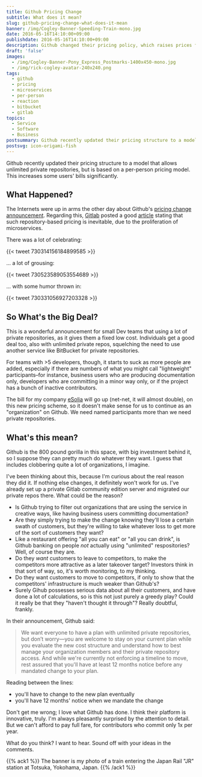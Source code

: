 ```yaml
---
title: Github Pricing Change
subtitle: What does it mean? 
slug: github-pricing-change-what-does-it-mean 
banner: /img/Cogley-Banner-Speeding-Train-mono.jpg  
date: 2016-05-16T14:10:00+09:00
publishdate: 2016-05-16T14:10:00+09:00
description: Github changed their pricing policy, which raises prices for some. Wild speculation on what it means, a post by Rick Cogley.
draft: 'false'
images:
  - /img/Cogley-Banner-Pony_Express_Postmarks-1400x450-mono.jpg
  - /img/rick-cogley-avatar-240x240.png
tags:
  - github
  - pricing
  - microservices
  - per-person
  - reaction
  - bitbucket
  - gitlab
topics:
  - Service
  - Software
  - Business
postsummary: Github recently updated their pricing structure to a model that allows unlimited private repositories, but is based on a per-person pricing model. This increases some users' bills significantly.  
postsvg: icon-origami-fish
---
```


Github recently updated their pricing structure to a model that allows unlimited private repositories, but is based on a per-person pricing model. This increases some users' bills significantly.  

<!--more-->

## What Happened?

The Internets were up in arms the other day about Github's [pricing change announcement](https://github.com/blog/2164-introducing-unlimited-private-repositories). Regarding this, [Gitlab](https://about.gitlab.com/) posted a good [article](https://about.gitlab.com/2016/05/11/git-repository-pricing/) stating that such repository-based pricing is inevitable, due to the proliferation of microservices.

There was a lot of celebrating: 

{{< tweet 730314156184899585 >}}

... a lot of grousing:

{{< tweet 730523589053554689 >}}

... with some humor thrown in: 

{{< tweet 730331056927203328 >}}


## So What's the Big Deal? 

This is a wonderful announcement for small Dev teams that using a lot of private repositories, as it gives them a fixed low cost. Individuals get a good deal too, also with unlimited private repos, squelching the need to use another service like BitBucket for private repositories. 

For teams with >5 developers, though, it starts to suck as more people are added, especially if there are numbers of what you might call "lightweight" participants–for instance, business users who are producing documentation only, developers who are committing in a minor way only, or if the project has a bunch of inactive contributors. 

The bill for my company [eSolia](http://esolia.com) will go up (net-net, it will almost double), on this new pricing scheme, so it doesn't make sense for us to continue as an "organization" on Github. We need named participants more than we need private repositories.  

## What's this mean? 

Github is the 800 pound gorilla in this space, with big investment behind it, so I suppose they can pretty much do whatever they want. I guess that includes clobbering quite a lot of organizations, I imagine.  

I've been thinking about this, because I'm curious about the real reason they did it. If nothing else changes, it definitely won't work for us. I've already set up a private Gitlab community edition server and migrated our private repos there. What could be the reason?  

* Is Github trying to filter out organizations that are using the service in creative ways, like having business users committing documentation? 
* Are they simply trying to make the change knowing they'll lose a certain swath of customers, but they're willing to take whatever loss to get more of the sort of customers they want?
* Like a restaurant offering "all you can eat" or "all you can drink", is Github banking on people _not_ actually using "unlimited" respositories? Well, of course they are. 
* Do they _want_ customers to leave to competitors, to make the competitors more attractive as a later takeover target? Investors think in that sort of way, so, it's worth monitoring, to my thinking. 
* Do they want customers to move to competitors, if only to show that the competitors' infrastructure is much weaker than Github's? 
* Surely Gihub possesses serious data about all their customers, and have done a lot of calculations, so is this not just purely a greedy play? Could it really be that they "haven't thought it through"? Really doubtful, frankly. 

In their announcement, Github said: 

> We want everyone to have a plan with unlimited private repositories, but don’t worry—you are welcome to stay on your current plan while you evaluate the new cost structure and understand how to best manage your organization members and their private repository access. And while we're currently not enforcing a timeline to move, rest assured that you'll have at least 12 months notice before any mandated change to your plan.

Reading between the lines: 

* you'll have to change to the new plan eventually
* you'll have 12 months' notice when we mandate the change 

Don't get me wrong; I love what Github has done. I think their platform is innovative, truly. I'm always pleasantly surprised by the attention to detail. But we can't afford to pay full fare, for contributors who commit only 1x per year. 

What do you think? I want to hear. Sound off with your ideas in the comments. 

{{% ack1 %}}
The banner is my photo of a train entering the Japan Rail "JR" station at Totsuka, Yokohama, Japan. 
{{% /ack1 %}}
